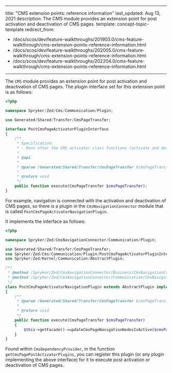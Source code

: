   
---
title: "CMS extension points: reference information"
last_updated: Aug 13, 2021
description: The CMS module provides an extension point for post activation and deactivation of CMS pages.
template: concept-topic-template
redirect_from:
  - /docs/scos/dev/feature-walkthroughs/201903.0/cms-feature-walkthrough/cms-extension-points-reference-information.html
  - /docs/scos/dev/feature-walkthroughs/202005.0/cms-feature-walkthrough/cms-extension-points-reference-information.html
  - /docs/scos/dev/feature-walkthroughs/202204.0/cms-feature-walkthrough/cms-extension-points-reference-information.html
---

The `CMS` module provides an extension point for post activation and deactivation of CMS pages. The plugin interface set for this extension point is as follows:

```php
<?php

namespace Spryker/Zed/Cms/Communication/Plugin;

use Generated/Shared/Transfer/CmsPageTransfer;

interface PostCmsPageActivatorPluginInterface
{
    /**
     * Specification:
     * - Runs after the CMS activator class functions (activate and deactivate)
     *
     * @api
     *
     * @param /Generated/Shared/Transfer/CmsPageTransfer $cmsPageTransfer
     *
     * @return void
     */
    public function execute(CmsPageTransfer $cmsPageTransfer);
}
```

For example, navigation is connected with the activation and deactivation of CMS pages, so there is a plugin in the `CmsNavigationConnector` module that is called `PostCmsPageActivatorNavigationPlugin`.

It implements the interface as follows:

```php
<?php

namespace Spryker/Zed/CmsNavigationConnector/Communication/Plugin;

use Generated/Shared/Transfer/CmsPageTransfer;
use Spryker/Zed/Cms/Communication/Plugin/PostCmsPageActivatorPluginInterface;
use Spryker/Zed/Kernel/Communication/AbstractPlugin;

/**
 * @method /Spryker/Zed/CmsNavigationConnector/Business/CmsNavigationConnectorFacadeInterface getFacade()
 * @method /Spryker/Zed/CmsNavigationConnector/Communication/CmsNavigationConnectorCommunicationFactory getFactory()
 */
class PostCmsPageActivatorNavigationPlugin extends AbstractPlugin implements PostCmsPageActivatorPluginInterface
{
    /**
     * @param /Generated/Shared/Transfer/CmsPageTransfer $cmsPageTransfer
     *
     * @return void
     */
    public function execute(CmsPageTransfer $cmsPageTransfer)
    {
        $this->getFacade()->updateCmsPageNavigationNodesIsActive($cmsPageTransfer);
    }
}
```

Found within `CmsDependencyProvider`, in the function `getCmsPagePostActivatorPlugins`, you can register this plugin (or any plugin implementing the above interface) for it to execute post activation or deactivation of CMS pages.
